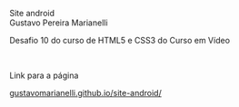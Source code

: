 Site android<br>
Gustavo Pereira Marianelli<br>

<p>Desafio 10 do curso de HTML5 e CSS3 do Curso em Vídeo</p><br>
<p>Link para a página</p>
<a href="https://gustavomarianelli.github.io/site-android/" target="_blank">gustavomarianelli.github.io/site-android/</a>